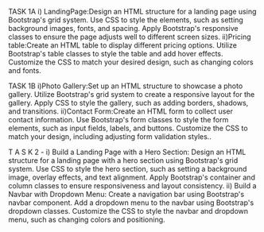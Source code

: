 TASK 1A
i) LandingPage:Design an HTML structure for a landing
page using Bootstrap's grid system. Use CSS to style the elements, such as
setting background images, fonts, and spacing. Apply Bootstrap's responsive
classes to ensure the page adjusts well to different screen sizes.
ii)Pricing table:Create an HTML table to display different pricing
options. Utilize Bootstrap's table classes to style the table and add hover effects.
Customize the CSS to match your desired design, such as changing colors and
fonts.

TASK 1B
i)Photo Gallery:Set up an HTML structure to showcase a photo gallery.
Utilize Bootstrap's grid system to create a responsive layout for the gallery.
Apply CSS to style the gallery, such as adding borders, shadows, and transitions.
ii)Contact Form:Create an HTML form to collect user contact
information. Use Bootstrap's form classes to style the form elements, such as
input fields, labels, and buttons. Customize the CSS to match your design,
including adjusting form validation styles..


T A S K 2 - i) Build a Landing Page with a Hero Section: Design an HTML structure for a
landing page with a hero section using Bootstrap's grid system. Use CSS to
style the hero section, such as setting a background image, overlay effects, and
text alignment. Apply Bootstrap's container and column classes to ensure
responsiveness and layout consistency.
ii) Build a Navbar with Dropdown Menu: Create a navigation bar using
Bootstrap's navbar component. Add a dropdown menu to the navbar using
Bootstrap's dropdown classes. Customize the CSS to style the navbar and
dropdown menu, such as changing colors and positioning.
